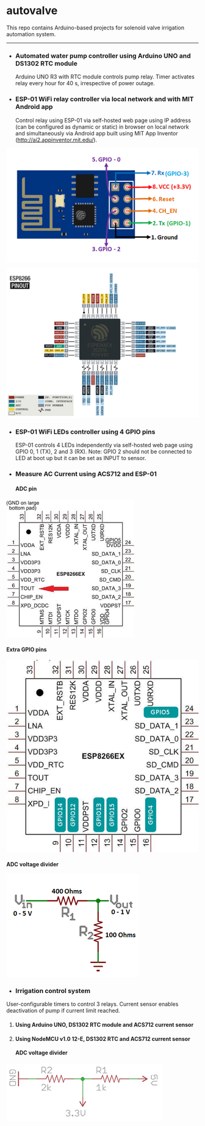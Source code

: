 # autovalve
This repo contains Arduino-based projects for solenoid valve irrigation automation system.
***
* ### Automated water pump controller using Arduino UNO and DS1302 RTC module
  Arduino UNO R3 with RTC module controls pump relay. Timer activates relay every hour for 40 s, irrespective of power outage.

* ### ESP-01 WiFi relay controller via local network and with MIT Android app
  Control relay using ESP-01 via self-hosted web page using IP address (can be configured as dynamic or static) in browser on local network and simultaneously via Android app built using MIT App Inventor (http://ai2.appinventor.mit.edu/).
  
![alt text](https://github.com/fabfarm/autovalve/blob/master/ESP01-pins.png "ESP-01 pins")

![alt text](https://github.com/fabfarm/autovalve/blob/master/ESP8266pinout.png "ESP-01 pinout")

* ### ESP-01 WiFi LEDs controller using 4 GPIO pins
  ESP-01 controls 4 LEDs independently via self-hosted web page using GPIO 0, 1 (TX), 2 and 3 (RX). 
  Note: GPIO 2 should not be connected to LED at boot up but it can be set as INPUT to sensor.

* ### Measure AC Current using ACS712 and ESP-01

  #### ADC pin

![alt text](https://github.com/fabfarm/autovalve/blob/master/ESP8266EX.jpg "ESP-01 ADC pin")

  #### Extra GPIO pins

![alt text](https://github.com/fabfarm/autovalve/blob/master/esp8266_extra_gpio.jpg "ESP-01 extra GPIOs")

  #### ADC voltage divider

![alt text](https://github.com/fabfarm/autovalve/blob/master/esp01adcpotentialdivider.png "ESP-01 ADC Voltage Divider")

 * ### Irrigation control system
 User-configurable timers to control 3 relays. Current sensor enables deactivation of pump if current limit reached.
  1. #### Using Arduino UNO, DS1302 RTC module and ACS712 current sensor
  2. #### Using NodeMCU v1.0 12-E, DS1302 RTC and ACS712 current sensor
     #### ADC voltage divider
   ![alt text](https://github.com/fabfarm/autovalve/blob/master/voltage-divider-NodeMCU-A0.png "NodeMCU ADC Voltage Divider")
